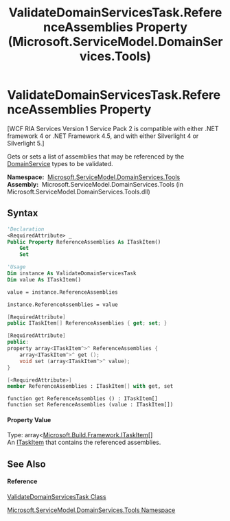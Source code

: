 ﻿---
title: ValidateDomainServicesTask.ReferenceAssemblies Property  (Microsoft.ServiceModel.DomainServices.Tools)
TOCTitle: ReferenceAssemblies Property
ms:assetid: P:Microsoft.ServiceModel.DomainServices.Tools.ValidateDomainServicesTask.ReferenceAssemblies
ms:mtpsurl: https://msdn.microsoft.com/en-us/library/microsoft.servicemodel.domainservices.tools.validatedomainservicestask.referenceassemblies(v=VS.91)
ms:contentKeyID: 43157600
ms.date: 01/27/2012
mtps_version: v=VS.91
f1_keywords:
- Microsoft.ServiceModel.DomainServices.Tools.ValidateDomainServicesTask.ReferenceAssemblies
- Microsoft.ServiceModel.DomainServices.Tools.ValidateDomainServicesTask.get_ReferenceAssemblies
- Microsoft.ServiceModel.DomainServices.Tools.ValidateDomainServicesTask.set_ReferenceAssemblies
dev_langs:
- CSharp
- JScript
- VB
- FSharp
- c++
api_location:
- microsoft.servicemodel.domainservices.tools.dll
api_name:
- Microsoft.ServiceModel.DomainServices.Tools.ValidateDomainServicesTask.ReferenceAssemblies
- Microsoft.ServiceModel.DomainServices.Tools.ValidateDomainServicesTask.get_ReferenceAssemblies
- Microsoft.ServiceModel.DomainServices.Tools.ValidateDomainServicesTask.set_ReferenceAssemblies
api_type:
- Managed
topic_type:
- apiref
- kbSyntax
product_family_name: VS
ROBOTS: INDEX,FOLLOW
---

# ValidateDomainServicesTask.ReferenceAssemblies Property

\[WCF RIA Services Version 1 Service Pack 2 is compatible with either .NET framework 4 or .NET Framework 4.5, and with either Silverlight 4 or Silverlight 5.\]

Gets or sets a list of assemblies that may be referenced by the [DomainService](ff422911\(v=vs.91\).md) types to be validated.

**Namespace:**  [Microsoft.ServiceModel.DomainServices.Tools](gg153739\(v=vs.91\).md)  
**Assembly:**  Microsoft.ServiceModel.DomainServices.Tools (in Microsoft.ServiceModel.DomainServices.Tools.dll)

## Syntax

``` vb
'Declaration
<RequiredAttribute> _
Public Property ReferenceAssemblies As ITaskItem()
    Get
    Set
```

``` vb
'Usage
Dim instance As ValidateDomainServicesTask
Dim value As ITaskItem()

value = instance.ReferenceAssemblies

instance.ReferenceAssemblies = value
```

``` csharp
[RequiredAttribute]
public ITaskItem[] ReferenceAssemblies { get; set; }
```

``` c++
[RequiredAttribute]
public:
property array<ITaskItem^>^ ReferenceAssemblies {
    array<ITaskItem^>^ get ();
    void set (array<ITaskItem^>^ value);
}
```

``` fsharp
[<RequiredAttribute>]
member ReferenceAssemblies : ITaskItem[] with get, set
```

``` jscript
function get ReferenceAssemblies () : ITaskItem[]
function set ReferenceAssemblies (value : ITaskItem[])
```

#### Property Value

Type: array\<[Microsoft.Build.Framework.ITaskItem](https://msdn.microsoft.com/en-us/library/ms124355)\[\]  
An [ITaskItem](https://msdn.microsoft.com/en-us/library/ms124355) that contains the referenced assemblies.  

## See Also

#### Reference

[ValidateDomainServicesTask Class](hh696943\(v=vs.91\).md)

[Microsoft.ServiceModel.DomainServices.Tools Namespace](gg153739\(v=vs.91\).md)


